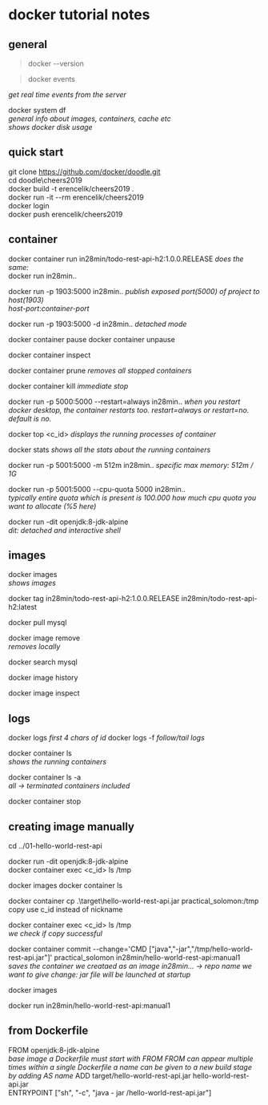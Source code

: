 # docker tutorial notes

## general
>docker --version

>docker events

_get real time events from the server_

docker system df  
_general info about images, containers, cache etc_  
_shows docker disk usage_  



## quick start
git clone https://github.com/docker/doodle.git  
cd doodle\cheers2019  
docker build -t erencelik/cheers2019 .  
docker run -it --rm erencelik/cheers2019  
docker login  
docker push erencelik/cheers2019  


## container
docker container run in28min/todo-rest-api-h2:1.0.0.RELEASE
 _does the same:_  
docker run in28min..	                  

docker run -p 1903:5000 in28min..
_publish exposed port(5000) of project to host(1903)_  
_host-port:container-port_  

docker run -p 1903:5000 -d in28min..
_detached mode_

docker container pause <id>
docker container unpause <id>
  
docker container inspect <id>

docker container prune
_removes all stopped containers_

docker container kill <id>
_immediate stop_

docker run -p 5000:5000 --restart=always in28min..
_when you restart docker desktop, the container restarts too._
_restart=always or restart=no. default is no._

docker top <c_id>
_displays the running processes of container_

docker stats
_shows all the stats about the running containers_

docker run -p 5001:5000 -m 512m in28min..
_specific max memory: 512m / 1G_

docker run -p 5001:5000 --cpu-quota 5000 in28min..	
_typically entire quota which is present is 100.000_
_how much cpu quota you want to allocate (%5 here)_

docker run -dit openjdk:8-jdk-alpine			
_dit: detached and interactive shell_


## images
docker images				
_shows images_

docker tag in28min/todo-rest-api-h2:1.0.0.RELEASE in28min/todo-rest-api-h2:latest

docker pull mysql

docker image remove <id>		
_removes locally_

docker search mysql

docker image history <id>

docker image inspect <id>


## logs
docker logs <id>
_first 4 chars of id_
docker logs -f <id>
_follow/tail logs_

docker container ls			
_shows the running containers_

docker container ls -a			
_all -> terminated containers included_

docker container stop <id>



## creating image manually

cd ../01-hello-world-rest-api

docker run -dit openjdk:8-jdk-alpine			
docker container exec <c_id> ls /tmp

docker images
docker container ls

docker container cp .\target\hello-world-rest-api.jar practical_solomon:/tmp		copy
											use c_id instead of nickname


docker container exec <c_id> ls /tmp							
_we check if copy successful_


docker container commit --change='CMD ["java","-jar","/tmp/hello-world-rest-api.jar"]' practical_solomon in28min/hello-world-rest-api:manual1		
_saves the container we creataed as an image_
_in28min... -> repo name we want to give_
_change: jar file will be launched at startup_

docker images

docker run in28min/hello-world-rest-api:manual1


## from Dockerfile

FROM openjdk:8-jdk-alpine						
_base image_
_a Dockerfile must start with FROM_
_FROM can appear multiple times within a single Dockerfile_
_a name can be given to a new build stage by adding AS name_
ADD target/hello-world-rest-api.jar hello-world-rest-api.jar		
ENTRYPOINT ["sh", "-c", "java - jar /hello-world-rest-api.jar"]



